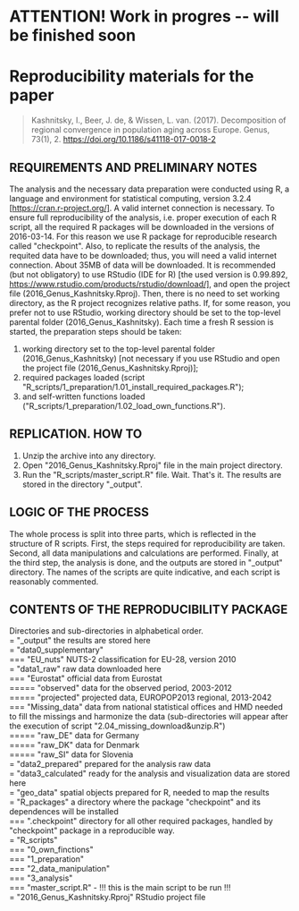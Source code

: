 # ATTENTION! Work in progres -- will be finished soon

# Reproducibility materials for the paper
>Kashnitsky, I., Beer, J. de, & Wissen, L. van. (2017). Decomposition of regional convergence in population aging across Europe. Genus, 73(1), 2. https://doi.org/10.1186/s41118-017-0018-2

## REQUIREMENTS AND PRELIMINARY NOTES 
The analysis and the necessary data preparation were conducted using R, a language and environment for statistical computing, version 3.2.4 [https://cran.r-project.org/]. 
A valid internet connection is necessary. To ensure full reproducibility of the analysis, i.e. proper execution of each R script, all the required R packages will be downloaded in the versions of 2016-03-14. For this reason we use R package for reproducible research called "checkpoint". Also, to replicate the results of the analysis, the requited data have to be downloaded; thus, you will need a valid internet connection. About 35MB of data will be downloaded.
It is recommended (but not obligatory) to use RStudio (IDE for R) [the used version is 0.99.892, https://www.rstudio.com/products/rstudio/download/], and open the project file (2016_Genus_Kashnitsky.Rproj). Then, there is no need to set working directory, as the R project recognizes relative paths. If, for some reason, you prefer not to use RStudio, working directory should be set to the top-level parental folder (2016_Genus_Kashnitsky). 
Each time a fresh R session is started, the preparation steps should be taken: 
1) working directory set to the top-level parental folder (2016_Genus_Kashnitsky) [not necessary if you use RStudio and open the project file (2016_Genus_Kashnitsky.Rproj)]; 
2) required packages loaded (script "R_scripts/1_preparation/1.01_install_required_packages.R"); 
3) and self-written functions loaded ("R_scripts/1_preparation/1.02_load_own_functions.R").

## REPLICATION. HOW TO
1. Unzip the archive into any directory.
2. Open "2016_Genus_Kashnitsky.Rproj" file in the main project directory.
3. Run the "R_scripts/master_script.R" file. 
Wait. That's it.
The results are stored in the directory "_output".

## LOGIC OF THE PROCESS
The whole process is split into three parts, which is reflected in the structure of R scripts. First, the steps required for reproducibility are taken. Second, all data manipulations and calculations are performed. Finally, at the third step, the analysis is done, and the outputs are stored in "_output" directory. 
The names of the scripts are quite indicative, and each script is reasonably commented. 

## CONTENTS OF THE REPRODUCIBILITY PACKAGE
Directories and sub-directories in alphabetical order.  
= "_output" the results are stored here  
= "data0_supplementary"  
=== "EU_nuts" NUTS-2 classification for EU-28, version 2010  
= "data1_raw" raw data downloaded here  
=== "Eurostat" official data from Eurostat  
===== "observed" data for the observed period, 2003-2012  
===== "projected" projected data, EUROPOP2013 regional, 2013-2042  
=== "Missing_data" data from national statistical offices and HMD needed to fill the missings and harmonize the data (sub-directories will appear after the execution of script "2.04_missing_download&unzip.R")  
===== "raw_DE" data for Germany  
===== "raw_DK" data for Denmark  
===== "raw_SI" data for Slovenia  
= "data2_prepared" prepared for the analysis raw data  
= "data3_calculated" ready for the analysis and visualization data are stored here  
= "geo_data" spatial objects prepared for R, needed to map the results  
= "R_packages" a directory where the package "checkpoint" and its dependences will be installed  
=== ".checkpoint" directory for all other required packages, handled by "checkpoint"  package in a reproducible way.  
= "R_scripts"  
=== "0_own_finctions"  
=== "1_preparation"  
=== "2_data_manipulation"  
=== "3_analysis"  
=== "master_script.R" - !!! this is the main script to be run !!!  
= "2016_Genus_Kashnitsky.Rproj" RStudio project file  
